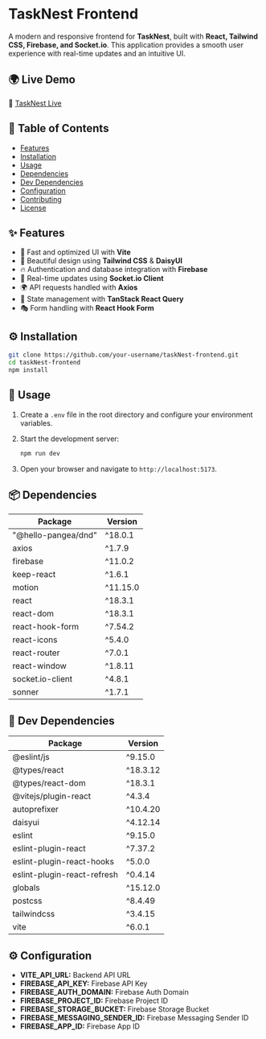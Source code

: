 # TaskNest Frontend  

A modern and responsive frontend for **TaskNest**, built with **React, Tailwind CSS, Firebase, and Socket.io**. This application provides a smooth user experience with real-time updates and an intuitive UI.  

## 🌍 Live Demo  

🔗 [TaskNest Live](https://tasknest-bd.web.app/)  
## 📑 Table of Contents  

- [Features](#-features)  
- [Installation](#-installation)  
- [Usage](#-usage)  
- [Dependencies](#-dependencies)  
- [Dev Dependencies](#-dev-dependencies)  
- [Configuration](#-configuration)  
- [Contributing](#-contributing)  
- [License](#-license)  

## ✨ Features  

- 🚀 Fast and optimized UI with **Vite**  
- 🎨 Beautiful design using **Tailwind CSS** & **DaisyUI**  
- 🔥 Authentication and database integration with **Firebase**  
- 🔄 Real-time updates using **Socket.io Client**  
- 🌍 API requests handled with **Axios**  
- 🔄 State management with **TanStack React Query**  
- 🎭 Form handling with **React Hook Form**  

## ⚙ Installation  

```sh
git clone https://github.com/your-username/taskNest-frontend.git
cd taskNest-frontend
npm install
```

## 🚀 Usage  

1. Create a `.env` file in the root directory and configure your environment variables.  
2. Start the development server:  

   ```sh
   npm run dev
   ```

3. Open your browser and navigate to `http://localhost:5173`.  

## 📦 Dependencies  

| Package                     | Version  |
|-----------------------------|----------|
| "@hello-pangea/dnd"         | ^18.0.1  |
| axios                       | ^1.7.9   |
| firebase                    | ^11.0.2  |
| keep-react                  | ^1.6.1   |
| motion                      | ^11.15.0 |
| react                       | ^18.3.1  |
| react-dom                   | ^18.3.1  |
| react-hook-form             | ^7.54.2  |
| react-icons                 | ^5.4.0   |
| react-router                | ^7.0.1   |
| react-window                | ^1.8.11  |
| socket.io-client            | ^4.8.1   |
| sonner                      | ^1.7.1   |

## 🔧 Dev Dependencies  

| Package                     | Version  |
|-----------------------------|----------|
| @eslint/js                  | ^9.15.0  |
| @types/react                | ^18.3.12 |
| @types/react-dom            | ^18.3.1  |
| @vitejs/plugin-react        | ^4.3.4   |
| autoprefixer                | ^10.4.20 |
| daisyui                     | ^4.12.14 |
| eslint                      | ^9.15.0  |
| eslint-plugin-react         | ^7.37.2  |
| eslint-plugin-react-hooks   | ^5.0.0   |
| eslint-plugin-react-refresh | ^0.4.14  |
| globals                     | ^15.12.0 |
| postcss                     | ^8.4.49  |
| tailwindcss                 | ^3.4.15  |
| vite                        | ^6.0.1   |

## ⚙ Configuration  

- **VITE_API_URL:** Backend API URL  
- **FIREBASE_API_KEY:** Firebase API Key  
- **FIREBASE_AUTH_DOMAIN:** Firebase Auth Domain  
- **FIREBASE_PROJECT_ID:** Firebase Project ID  
- **FIREBASE_STORAGE_BUCKET:** Firebase Storage Bucket  
- **FIREBASE_MESSAGING_SENDER_ID:** Firebase Messaging Sender ID  
- **FIREBASE_APP_ID:** Firebase App ID  


